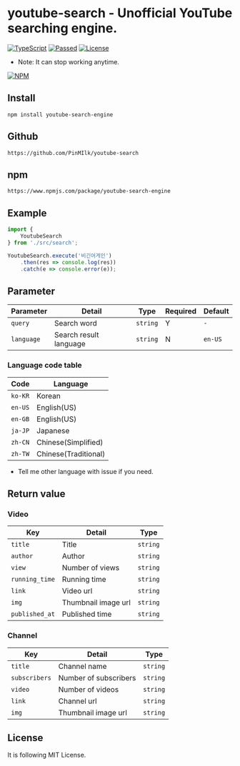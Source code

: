 # youtube-search - Unofficial YouTube searching engine.
[![TypeScript](https://img.shields.io/badge/Built%20with-Typescript-informational?logo=typescript)](https://www.typescriptlang.org/)
[![Passed](https://img.shields.io/badge/Build-Passed-success)](#)
[![License](https://img.shields.io/github/license/pinmilk/youtube-search)](#)
- Note: It can stop working anytime.

[![NPM](https://nodei.co/npm/youtube-search-engine.png?downloads=true&downloadRank=true&stars=true)](https://nodei.co/npm/youtube-search-engine/)

## Install
```
npm install youtube-search-engine
```
## Github
`https://github.com/PinMIlk/youtube-search`
## npm
`https://www.npmjs.com/package/youtube-search-engine`
## Example
```typescript
import {
    YoutubeSearch
} from './src/search';

YoutubeSearch.execute('비긴어게인')
    .then(res => console.log(res))
    .catch(e => console.error(e));
```
## Parameter
| Parameter | Detail | Type | Required | Default |
| ---- | ---- | ---- | ---- | ---- |
| `query` | Search word | `string` | Y | `-` |
| `language` | Search result language | `string` | N | `en-US` |
### Language code table
| Code | Language |
|----|----|
| `ko-KR` | Korean |
| `en-US` | English(US) |
| `en-GB` | English(US) |
| `ja-JP` | Japanese |
| `zh-CN` | Chinese(Simplified) |
| `zh-TW` | Chinese(Traditional) |
- Tell me other language with issue if you need.
## Return value
### Video
| Key | Detail | Type |
| ---- | ---- | ---- |
| `title` | Title | `string` |
| `author` | Author | `string` |
| `view` | Number of views | `string` |
| `running_time` | Running time | `string` |
| `link` | Video url | `string` |
| `img` | Thumbnail image url | `string` |
| `published_at` | Published time | `string` |
### Channel
| Key | Detail | Type |
| ---- | ---- | ---- |
| `title` | Channel name | `string` |
| `subscribers` | Number of subscribers | `string` |
| `video` | Number of videos | `string` |
| `link` | Channel url | `string` |
| `img` | Thumbnail image url | `string` |
## License
It is following MIT License.